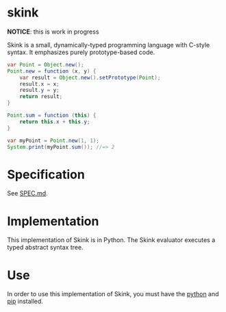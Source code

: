 # skink
**NOTICE**: this is work in progress

Skink is a small, dynamically-typed programming language with C-style syntax. It emphasizes purely prototype-based code. 

```java
var Point = Object.new();
Point.new = function (x, y) {
    var result = Object.new().setPrototype(Point);
    result.x = x;
    result.y = y;
    return result;
}

Point.sum = function (this) {
    return this.x + this.y;
}

var myPoint = Point.new(1, 1);
System.print(myPoint.sum()); //=> 2
```
# Specification
See [SPEC.md](SPEC.md).

# Implementation
This implementation of Skink is in Python. The Skink evaluator executes a typed abstract syntax tree. 

# Use
In order to use this implementation of Skink, you must have the [python](https://www.python.org) and [pip](https://pypi.org/) installed.

